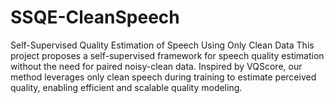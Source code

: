 # SSQE-CleanSpeech
Self-Supervised Quality Estimation of Speech Using Only Clean Data This project proposes a self-supervised framework for speech quality estimation without the need for paired noisy-clean data. Inspired by VQScore, our method leverages only clean speech during training to estimate perceived quality, enabling efficient and scalable quality modeling.
